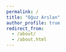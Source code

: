 ```yaml
---
permalink: /
title: "Oğuz Arslan"
author_profile: true
redirect_from: 
  - /about/
  - /about.html
---
```



